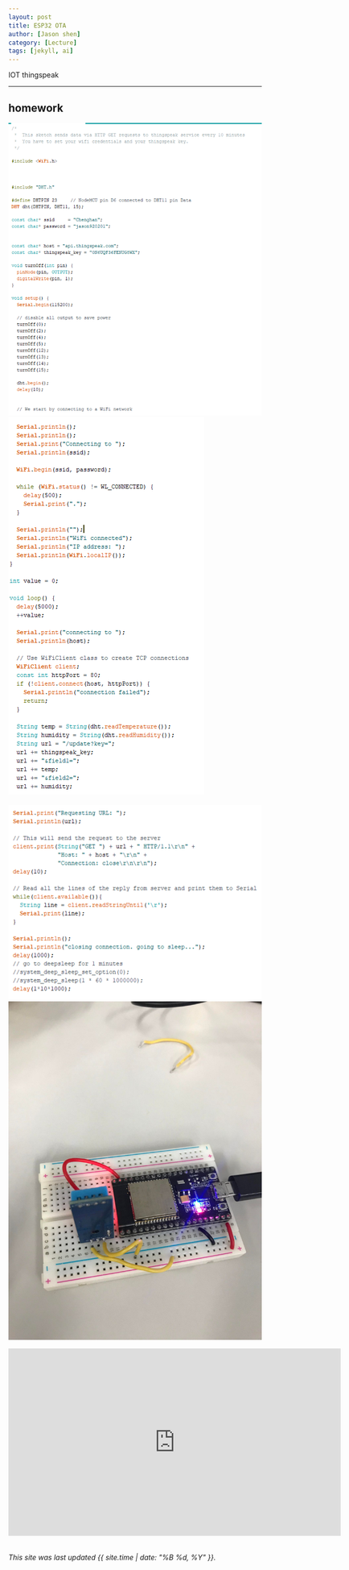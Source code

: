 ```yaml
---
layout: post
title: ESP32 OTA
author: [Jason shen]
category: [Lecture]
tags: [jekyll, ai]
---
```

IOT thingspeak


---
## homework
![](https://github.com/jason0201/MCU-project/blob/main/images/IOT_thingspeak1.png?raw=true)
![](https://github.com/jason0201/MCU-project/blob/main/images/IOT_thingspeak2.png?raw=true)
<br>
<br>
![](https://github.com/jason0201/MCU-project/blob/main/images/IOT_thingspeak3.png?raw=true)
![](https://github.com/jason0201/MCU-project/blob/main/images/IOT_thingspeak4.png?raw=true)
<iframe width="661" height="372" src="https://www.youtube.com/embed/UIyn4oD6L0Q" title="2023年5月25日" frameborder="0" allow="accelerometer; autoplay; clipboard-write; encrypted-media; gyroscope; picture-in-picture; web-share" allowfullscreen></iframe>
  
<br>
<br>

*This site was last updated {{ site.time | date: "%B %d, %Y" }}.*



